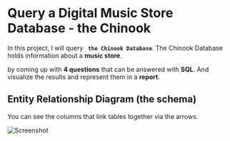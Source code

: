 # Query a Digital Music Store Database - the Chinook

In this project, I will query **` the Chinook Database`**. The Chinook Database holds information about a **music store**. 


by coming up with **4 questions** that can be answered with **SQL**. 
And visualize the results and represent them in a **report**. 
## Entity Relationship Diagram (the schema)
You can see the columns that link tables together via the arrows.

![Screenshot](https://video.udacity-data.com/topher/2017/June/5956d5ee_screen-shot-2017-06-29-at-10.51.15-pm/screen-shot-2017-06-29-at-10.51.15-pm.png)

